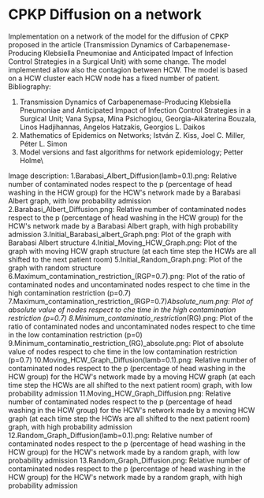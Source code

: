 # CPKP Diffusion on a network
Implementation on a network of the model for the diffusion of CPKP proposed in the article (Transmission Dynamics of Carbapenemase-Producing
Klebsiella Pneumoniae and Anticipated Impact of Infection Control Strategies in a Surgical Unit) with some change.
The model implemented allow also the contagion between HCW. The model is based on a HCW cluster each HCW node has a fixed number of patient.\
Bibliography:
1. Transmission Dynamics of Carbapenemase-Producing Klebsiella Pneumoniae and Anticipated Impact of Infection Control Strategies in a Surgical Unit; Vana Sypsa, Mina Psichogiou, Georgia-Aikaterina Bouzala, Linos Hadjihannas, Angelos Hatzakis, Georgios L. Daikos
2. Mathematics of Epidemics on Networks; István Z. Kiss, Joel C. Miller, Péter L. Simon
3. Model versions and fast algorithms for network epidemiology; Petter Holme\


Image description:
1.Barabasi_Albert_Diffusion(lamb=0.1).png: Relative number of contaminated nodes respect to the p (percentage of head washing in the HCW group) for the HCW's network made by a Barabasi Albert graph, with low probability admission
2.Barabasi_Albert_Diffusion.png: Relative number of contaminated nodes respect to the p (percentage of head washing in the HCW group) for the HCW's network made by a Barabasi Albert graph, with high probability admission
3.Initial_Barabasi_albert_Graph.png: Plot of the graph with Barabasi Albert structure
4.Initial_Moving_HCW_Graph.png: Plot of the graph with moving HCW graph structure (at each time step the HCWs are all shifted to the next patient room)
5.Initial_Random_Graph.png: Plot of the graph with random structure
6.Maximum_contamination_restriction_(RGP=0.7).png: Plot of the ratio of contaminated nodes and uncontaminated nodes respect to che time in the high contamination restriction (p=0.7)
7.Maximum_contamination_restriction_(RGP=0.7)_Absolute_num.png: Plot of absolute value of nodes respect to che time in the high contamination restriction (p=0.7)
8.Minimum_contaminatio_restriction_(RG).png: Plot of the ratio of contaminated nodes and uncontaminated nodes respect to che time in the low contamination restriction (p=0)
9.Minimum_contaminatio_restriction_(RG)_absolute.png: Plot of absolute value of nodes respect to che time in the low contamination restriction (p=0.7)
10.Moving_HCW_Graph_Diffusion(lamb=0.1).png: Relative number of contaminated nodes respect to the p (percentage of head washing in the HCW group) for the HCW's network made by a moving HCW graph (at each time step the HCWs are all shifted to the next patient room) graph, with low probability admission
11.Moving_HCW_Graph_Diffusion.png: Relative number of contaminated nodes respect to the p (percentage of head washing in the HCW group) for the HCW's network made by a moving HCW graph (at each time step the HCWs are all shifted to the next patient room) graph, with high probability admission
12.Random_Graph_Diffusion(lamb=0.1).png: Relative number of contaminated nodes respect to the p (percentage of head washing in the HCW group) for the HCW's network made by a random graph, with low probability admission
13.Random_Graph_Diffusion.png: Relative number of contaminated nodes respect to the p (percentage of head washing in the HCW group) for the HCW's network made by a random graph, with high probability admission
